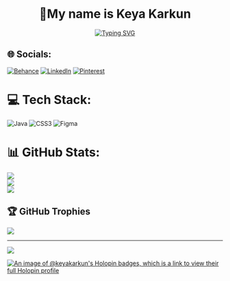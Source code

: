

<p align="center">
<h1 align="center">💫My name is Keya Karkun</h1>
</p>
<p align="center">
<a href="https://git.io/typing-svg"><img src="https://readme-typing-svg.herokuapp.com?font=Fira+Code&weight=200&duration=1000&color=C0188A&vCenter=true&multiline=true&random=false&width=800&height=150&lines=%F0%9F%8C%9FI'm+Android+Developer+%F0%9F%93%B1;I'm+currently+working+on+Bicycle+%F0%9F%9A%B2+Rental+application.;I'm+looking+to+collaborate+on+exciting+projects.%F0%9F%A4%A9;I'm+currently+learning+Flutter%2C+Kotlin.%F0%9F%98%8E+%E2%9C%A8" alt="Typing SVG" /></a>

## 🌐 Socials:
[![Behance](https://img.shields.io/badge/Behance-1769ff?logo=behance&logoColor=white)](https://behance.net/https://www.behance.net/keyakarkun) [![LinkedIn](https://img.shields.io/badge/LinkedIn-%230077B5.svg?logo=linkedin&logoColor=white)](https://linkedin.com/in/https://www.linkedin.com/in/keya-karkun-568801246/) [![Pinterest](https://img.shields.io/badge/Pinterest-%23E60023.svg?logo=Pinterest&logoColor=white)](https://pinterest.com/https://in.pinterest.com/keyakarkun/) 

# 💻 Tech Stack:
![Java](https://img.shields.io/badge/java-%23ED8B00.svg?style=for-the-badge&logo=openjdk&logoColor=white) ![CSS3](https://img.shields.io/badge/css3-%231572B6.svg?style=for-the-badge&logo=css3&logoColor=white) ![Figma](https://img.shields.io/badge/figma-%23F24E1E.svg?style=for-the-badge&logo=figma&logoColor=white)
# 📊 GitHub Stats:
![](https://github-readme-stats.vercel.app/api?username=keyakarkun&theme=radical&hide_border=false&include_all_commits=false&count_private=false)<br/>
![](https://github-readme-streak-stats.herokuapp.com/?user=keyakarkun&theme=radical&hide_border=false)<br/>
![](https://github-readme-stats.vercel.app/api/top-langs/?username=keyakarkun&theme=radical&hide_border=false&include_all_commits=false&count_private=false&layout=compact)
</p>

## 🏆 GitHub Trophies
![](https://github-profile-trophy.vercel.app/?username=keyakarkun&theme=radical&no-frame=false&no-bg=false&margin-w=4)

---
[![](https://visitcount.itsvg.in/api?id=keyakarkun&icon=0&color=0)](https://visitcount.itsvg.in)

<!-- Proudly created with GPRM ( https://gprm.itsvg.in ) -->
[![An image of @keyakarkun's Holopin badges, which is a link to view their full Holopin profile](https://holopin.me/keyakarkun)](https://holopin.io/@keyakarkun)


